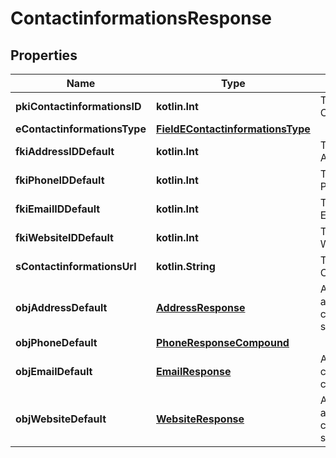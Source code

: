 
# ContactinformationsResponse

## Properties
| Name | Type | Description | Notes |
| ------------ | ------------- | ------------- | ------------- |
| **pkiContactinformationsID** | **kotlin.Int** | The unique ID of the Contactinformations |  |
| **eContactinformationsType** | [**FieldEContactinformationsType**](FieldEContactinformationsType.md) |  |  |
| **fkiAddressIDDefault** | **kotlin.Int** | The unique ID of the Address |  [optional] |
| **fkiPhoneIDDefault** | **kotlin.Int** | The unique ID of the Phone. |  [optional] |
| **fkiEmailIDDefault** | **kotlin.Int** | The unique ID of the Email |  [optional] |
| **fkiWebsiteIDDefault** | **kotlin.Int** | The unique ID of the Website Default |  [optional] |
| **sContactinformationsUrl** | **kotlin.String** | The url of the Contactinformations |  [optional] |
| **objAddressDefault** | [**AddressResponse**](AddressResponse.md) | An Address Object and children to create a complete structure |  [optional] |
| **objPhoneDefault** | [**PhoneResponseCompound**](PhoneResponseCompound.md) |  |  [optional] |
| **objEmailDefault** | [**EmailResponse**](EmailResponse.md) | An Email Object and children to create a complete structure |  [optional] |
| **objWebsiteDefault** | [**WebsiteResponse**](WebsiteResponse.md) | A Website Object and children to create a complete structure |  [optional] |



